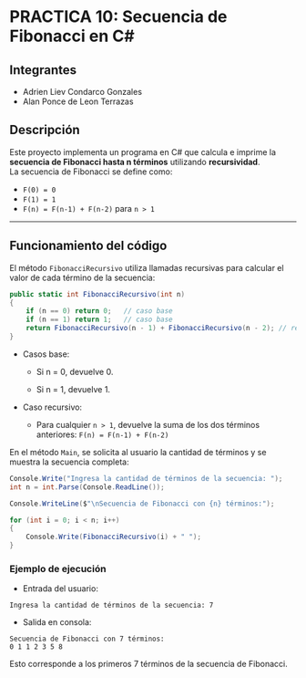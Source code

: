 # PRACTICA 10: Secuencia de Fibonacci en C#

## Integrantes
- Adrien Liev Condarco Gonzales
- Alan Ponce de Leon Terrazas

## Descripción
Este proyecto implementa un programa en C# que calcula e imprime la **secuencia de Fibonacci hasta n términos** utilizando **recursividad**.  
La secuencia de Fibonacci se define como:

- `F(0) = 0`  
- `F(1) = 1`  
- `F(n) = F(n-1) + F(n-2)` para `n > 1`

---

## Funcionamiento del código
El método `FibonacciRecursivo` utiliza llamadas recursivas para calcular el valor de cada término de la secuencia:

```csharp
public static int FibonacciRecursivo(int n)
{
    if (n == 0) return 0;   // caso base
    if (n == 1) return 1;   // caso base
    return FibonacciRecursivo(n - 1) + FibonacciRecursivo(n - 2); // recursión
}
```

- Casos base:

    - Si n = 0, devuelve 0.

    - Si n = 1, devuelve 1.

- Caso recursivo:

    - Para cualquier ``n > 1``, devuelve la suma de los dos términos anteriores:
``F(n) = F(n-1) + F(n-2)``

En el método ``Main``, se solicita al usuario la cantidad de términos y se muestra la secuencia completa:

```csharp
Console.Write("Ingresa la cantidad de términos de la secuencia: ");
int n = int.Parse(Console.ReadLine());

Console.WriteLine($"\nSecuencia de Fibonacci con {n} términos:");

for (int i = 0; i < n; i++)
{
    Console.Write(FibonacciRecursivo(i) + " ");
}
```

### Ejemplo de ejecución

- Entrada del usuario:

```
Ingresa la cantidad de términos de la secuencia: 7
```

- Salida en consola:

```
Secuencia de Fibonacci con 7 términos:
0 1 1 2 3 5 8
```

Esto corresponde a los primeros 7 términos de la secuencia de Fibonacci.